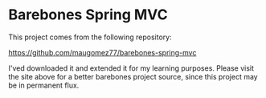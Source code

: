 # Barebones Spring MVC

This project comes from the following repository:

https://github.com/maugomez77/barebones-spring-mvc

I'ved downloaded it and extended it for my learning purposes.  Please visit the site above for a better barebones project source, since this project may be in permanent flux.



